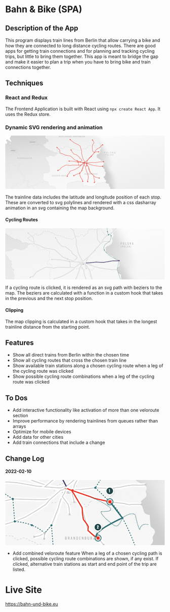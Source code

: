 # Bahn & Bike (SPA)

## Description of the App

This program displays train lines from Berlin that allow carrying a bike and how they are connected to long distance cycling routes.
There are good apps for getting train connections and for planning and tracking cycling trips, but little to bring them together. This app is meant to bridge the gap and make it easier to plan a trip when you have to bring bike and train connections together.

## Techniques

### React and Redux

The Frontend Application is built with React using `npx create React App`. It uses the Redux store.

### Dynamic SVG rendering and animation

![dynamically rendered polylines](./assets/images/trainlines.png "Trainlines rendered dynamically")

The trainline data includes the latitude and longitude position of each stop. These are converted to svg polylines and rendered with a css dasharray animation in an svg containing the map background.

#### Cycling Routes

![dynamically rendered polylines](./assets/images/cyclingpath.png "Trainlines rendered dynamically")

If a cycling route is clicked, it is rendered as an svg path with beziers to the map. The beziers are calculated with a function in a custom hook that takes in the previous and the next stop position.

#### Clipping

The map clipping is calculated in a custom hook that takes in the longest trainline distance from the starting point.

## Features

+ Show all direct trains from Berlin within the chosen time 
+ Show all cycling routes that cross the chosen train line
+ Show available train stations along a chosen cycling route when a leg of the cycling route was clicked
+ Show possible cycling route combinations when a leg of the cycling route was clicked


## To Dos

+ Add interactive functionality like activation of more than one veloroute section
+ Improve performance by rendering trainlines from queues rather than arrays
+ Optimize for mobile devices
+ Add data for other cities
+ Add train connections that include a change

## Change Log

#### 2022-02-10

![dynamically rendered polylines](./assets/images/combined-routes.png "Trainlines rendered dynamically")

+ Add combined veloroute feature 
When a leg of a chosen cycling path is clicked, possible cycling route combinations are shown, if any exist. If clicked, alternative train stations as start and end point of the trip are listed.

# Live Site
https://bahn-und-bike.eu